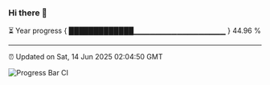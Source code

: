 ### Hi there 👋

⏳ Year progress { █████████████▁▁▁▁▁▁▁▁▁▁▁▁▁▁▁▁▁ } 44.96 %

---

⏰ Updated on Sat, 14 Jun 2025 02:04:50 GMT

![Progress Bar CI](https://github.com/DhruviPatel157/GitHub-Actions-Demo/workflows/Progress%20Bar%20CI/badge.svg)
